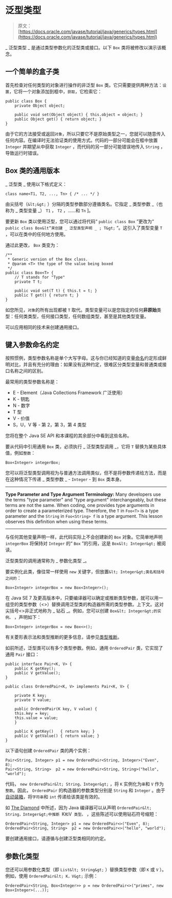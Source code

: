 # 泛型类型

> 原文： [https://docs.oracle.com/javase/tutorial/java/generics/types.html](https://docs.oracle.com/javase/tutorial/java/generics/types.html)

_ 泛型类型 _ 是通过类型参数化的泛型类或接口。以下 `Box` 类将被修改以演示该概念。

## 一个简单的盒子类

首先检查对任何类型的对象进行操作的非泛型 `Box` 类。它只需要提供两种方法：`设置`，它将一个对象添加到框中，`获取`，它检索它：

```
public class Box {
    private Object object;

    public void set(Object object) { this.object = object; }
    public Object get() { return object; }
}

```

由于它的方法接受或返回`对象`，所以只要它不是原始类型之一，您就可以随意传入任何内容。在编译时无法验证类的使用方式。代码的一部分可能会在框中放置 `Integer` 并期望从中获取 `Integer` ，而代码的另一部分可能错误地传入 `String` ，导致运行时错误。

## Box 类的通用版本

_ 泛型类 _ 使用以下格式定义：

```
class name<T1, T2, ..., Tn> { /* ... */ }

```

由尖括号（`&lt;&gt;` ）分隔的类型参数部分遵循类名。它指定 _ 类型参数 _（也称为 _ 类型变量 _） `T1` ， `T2` ，......和 `Tn` ]。

要更新 `Box` 类以使用泛型，您可以通过将代码“ `public class Box` ”更改为“ `public class Box&lt”来创建 _ 泛型类型声明 _ ; T&gt;` “。这引入了类型变量 `T` ，可以在类中的任何地方使用。

通过此更改， `Box` 类变为：

```
/**
 * Generic version of the Box class.
 * @param <T> the type of the value being boxed
 */
public class Box<T> {
    // T stands for "Type"
    private T t;

    public void set(T t) { this.t = t; }
    public T get() { return t; }
}

```

如您所见，`对象`的所有出现都被 `T` 取代。类型变量可以是您指定的任何**非原始**类型：任何类类型，任何接口类型，任何数组类型，甚至是其他类型变量。

可以应用相同的技术来创建通用接口。

## 键入参数命名约定

按照惯例，类型参数名称是单个大写字母。这与你已经知道的变量[命名](../nutsandbolts/variables.html#naming)约定形成鲜明对比，并且有充分的理由：如果没有这种约定，很难区分类型变量和普通类或接口名称之间的区别。

最常用的类型参数名称是：

*   E - Element（Java Collections Framework 广泛使用）
*   K - 钥匙
*   N - 数字
*   T 型
*   V - 价值
*   S，U，V 等 - 第 2，第 3，第 4 类型

您将在整个 Java SE API 和本课程的其余部分中看到这些名称。

要从代码中引用通用 `Box` 类，必须执行 _ 泛型类型调用 _，它将 `T` 替换为某些具体值，例如`整数`：

```
Box<Integer> integerBox;

```

您可以将泛型类型调用视为与普通方法调用类似，但不是将参数传递给方法，而是在这种情况下传递 _ 类型参数 _ - `Integer` - 到 `Box` 类本身。

* * *

**Type Parameter and Type Argument Terminology:** Many developers use the terms "type parameter" and "type argument" interchangeably, but these terms are not the same. When coding, one provides type arguments in order to create a parameterized type. Therefore, the `T` in `Foo<T>` is a type parameter and the `String` in `Foo<String> f` is a type argument. This lesson observes this definition when using these terms.

* * *

与任何其他变量声明一样，此代码实际上不会创建新的 `Box` 对象。它简单地声明 `integerBox` 将保持对 `Integer` 的“ `Box` ”的引用，这是 `Box&lt; Integer&gt;` 被阅读。

泛型类型的调用通常称为 _ 参数化类型 _。

要实例化此类，像往常一样使用 `new` 关键字，但放置`&lt; Integer&gt;类名和括号之间的`：

```
Box<Integer> integerBox = new Box<Integer>();

```

在 Java SE 7 及更高版本中，只要编译器可以确定或推断类型参数，就可以用一组空的类型参数（&lt;&gt;）替换调用泛型类的构造器所需的类型参数。上下文。这对尖括号&lt;&gt;非正式地称为 _ 钻石 _。例如，您可以创建 `Box&lt; Integer&gt;的实例。` ，声明如下：

```
Box<Integer> integerBox = new Box<>();

```

有关菱形表示法和类型推断的更多信息，请参见[类型推断](genTypeInference.html)。

如前所述，泛型类可以有多个类型参数。例如，通用 `OrderedPair` 类，它实现了通用 `Pair` 接口：

```
public interface Pair<K, V> {
    public K getKey();
    public V getValue();
}

public class OrderedPair<K, V> implements Pair<K, V> {

    private K key;
    private V value;

    public OrderedPair(K key, V value) {
	this.key = key;
	this.value = value;
    }

    public K getKey()	{ return key; }
    public V getValue() { return value; }
}

```

以下语句创建 `OrderedPair` 类的两个实例：

```
Pair<String, Integer> p1 = new OrderedPair<String, Integer>("Even", 8);
Pair<String, String>  p2 = new OrderedPair<String, String>("hello", "world");

```

代码， `new OrderedPair&lt; String，Integer&gt;` ，将 `K` 实例化为`串`和 `V` 作为`整数`。因此， `OrderedPair` 的构造器的参数类型分别是 `String` 和 `Integer` 。由于[自动装箱](../data/autoboxing.html)，将`字符串`和 `int` 传递给该类是有效的。

如 [The Diamond](#diamond) 中所述，因为 Java 编译器可以从声明 `OrderedPair&lt; String，Integer&gt;中推断 `K` 和 `V` 类型。` ，这些陈述可以使用钻石符号缩短：

```
OrderedPair<String, Integer> p1 = new OrderedPair<>("Even", 8);
OrderedPair<String, String>  p2 = new OrderedPair<>("hello", "world");

```

要创建通用接口，请遵循与创建泛型类相同的约定。

## 参数化类型

您还可以用参数化类型（即 `List&lt; String&gt;` ）替换类型参数（即 `K` 或 `V` ）。例如，使用 `OrderedPair&lt; K，V&gt;` 示例：

```
OrderedPair<String, Box<Integer>> p = new OrderedPair<>("primes", new Box<Integer>(...));

```